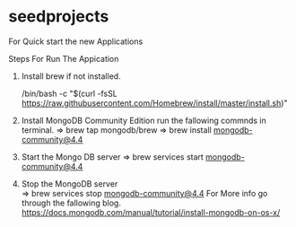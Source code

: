 # seedprojects
For Quick start the new Applications 

Steps For Run The Appication

1) Install brew if not installed. 
    
    /bin/bash -c "$(curl -fsSL https://raw.githubusercontent.com/Homebrew/install/master/install.sh)"
    
2) Install MongoDB Community Edition run the fallowing commnds in terminal.
   => brew tap mongodb/brew
   => brew install mongodb-community@4.4
   
3) Start the Mongo DB server 
     => brew services start mongodb-community@4.4
4) Stop the MongoDB server  
     => brew services stop mongodb-community@4.4
     For More info go through the fallowing blog.
     https://docs.mongodb.com/manual/tutorial/install-mongodb-on-os-x/
     
